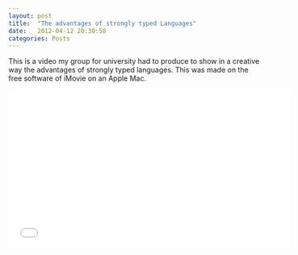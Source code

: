 ```yaml
---
layout: post
title:  "The advantages of strongly typed Languages"
date:   2012-04-12 20:30:58
categories: Posts
---
```


This is a video my group for university had to produce to show in a creative way the advantages of strongly typed languages. This was made on the free software of iMovie on an Apple Mac.

<iframe width="560" height="315" src="//www.youtube.com/embed/IbmYTPYuiPQ" frameborder="0" allowfullscreen></iframe>